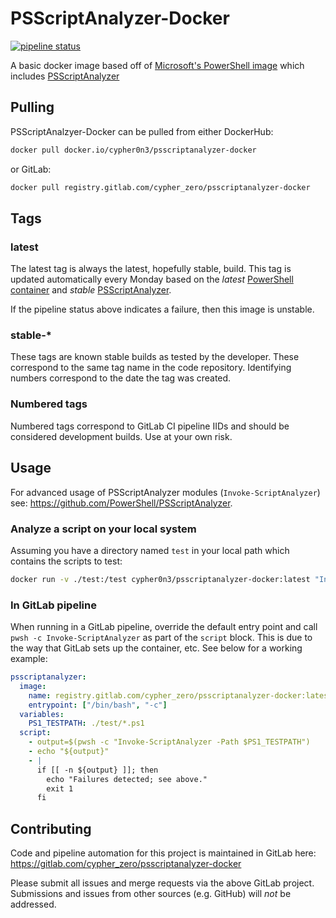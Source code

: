 # PSScriptAnalyzer-Docker

[![pipeline status](https://gitlab.com/cypher_zero/psscriptanalyzer-docker/badges/master/pipeline.svg)](https://gitlab.com/cypher_zero/psscriptanalyzer-docker/-/commits/master)

A basic docker image based off of [Microsoft's PowerShell image](https://hub.docker.com/r/microsoft/powershell/) which includes [PSScriptAnalyzer](https://github.com/PowerShell/PSScriptAnalyzer)

## Pulling

PSScriptAnalzyer-Docker can be pulled from either DockerHub:

```bash
docker pull docker.io/cypher0n3/psscriptanalyzer-docker
```

or GitLab:

```bash
docker pull registry.gitlab.com/cypher_zero/psscriptanalyzer-docker
```

## Tags

### latest

The latest tag is always the latest, hopefully stable, build.
This tag is updated automatically every Monday based on the *latest* [PowerShell container](https://hub.docker.com/r/microsoft/powershell/) and *stable* [PSScriptAnalyzer](https://github.com/PowerShell/PSScriptAnalyzer).

If the pipeline status above indicates a failure, then this image is unstable.

### stable-*

These tags are known stable builds as tested by the developer.
These correspond to the same tag name in the code repository.
Identifying numbers correspond to the date the tag was created.

### Numbered tags

Numbered tags correspond to GitLab CI pipeline IIDs and should be considered development builds.
Use at your own risk.

## Usage

For advanced usage of PSScriptAnalyzer modules (`Invoke-ScriptAnalyzer`) see: <https://github.com/PowerShell/PSScriptAnalyzer>.

### Analyze a script on your local system

Assuming you have a directory named `test` in your local path which contains the scripts to test:

```bash
docker run -v ./test:/test cypher0n3/psscriptanalyzer-docker:latest "Invoke-ScriptAnalyzer -Path /test/*.ps1"
```

### In GitLab pipeline

When running in a GitLab pipeline, override the default entry point and call `pwsh -c Invoke-ScriptAnalyzer` as part of the `script` block.
This is due to the way that GitLab sets up the container, etc.
See below for a working example:

```yaml
psscriptanalyzer:
  image:
    name: registry.gitlab.com/cypher_zero/psscriptanalyzer-docker:latest
    entrypoint: ["/bin/bash", "-c"]
  variables:
    PS1_TESTPATH: ./test/*.ps1
  script:
    - output=$(pwsh -c "Invoke-ScriptAnalyzer -Path $PS1_TESTPATH")
    - echo "${output}"
    - |
      if [[ -n ${output} ]]; then
        echo "Failures detected; see above."
        exit 1
      fi
```

## Contributing

Code and pipeline automation for this project is maintained in GitLab here: <https://gitlab.com/cypher_zero/psscriptanalyzer-docker>

Please submit all issues and merge requests via the above GitLab project.
Submissions and issues from other sources (e.g. GitHub) will *not* be addressed.
